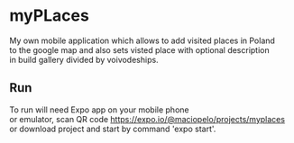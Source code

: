 # myPLaces
My own mobile application which allows to add visited places in Poland\
to the google map and also sets visted place with optional description\
in build gallery divided by voivodeships. 

## Run
To run will need Expo app on your mobile phone\
or emulator, scan QR code https://expo.io/@maciopelo/projects/myplaces \
or download project and start by command 'expo start'.
